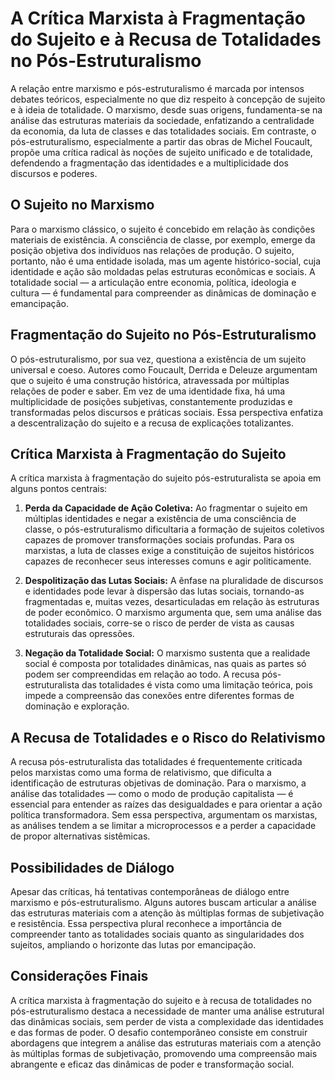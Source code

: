
# A Crítica Marxista à Fragmentação do Sujeito e à Recusa de Totalidades no Pós-Estruturalismo

A relação entre marxismo e pós-estruturalismo é marcada por intensos debates teóricos, especialmente no que diz respeito à concepção de sujeito e à ideia de totalidade. O marxismo, desde suas origens, fundamenta-se na análise das estruturas materiais da sociedade, enfatizando a centralidade da economia, da luta de classes e das totalidades sociais. Em contraste, o pós-estruturalismo, especialmente a partir das obras de Michel Foucault, propõe uma crítica radical às noções de sujeito unificado e de totalidade, defendendo a fragmentação das identidades e a multiplicidade dos discursos e poderes.

## O Sujeito no Marxismo

Para o marxismo clássico, o sujeito é concebido em relação às condições materiais de existência. A consciência de classe, por exemplo, emerge da posição objetiva dos indivíduos nas relações de produção. O sujeito, portanto, não é uma entidade isolada, mas um agente histórico-social, cuja identidade e ação são moldadas pelas estruturas econômicas e sociais. A totalidade social — a articulação entre economia, política, ideologia e cultura — é fundamental para compreender as dinâmicas de dominação e emancipação.

## Fragmentação do Sujeito no Pós-Estruturalismo

O pós-estruturalismo, por sua vez, questiona a existência de um sujeito universal e coeso. Autores como Foucault, Derrida e Deleuze argumentam que o sujeito é uma construção histórica, atravessada por múltiplas relações de poder e saber. Em vez de uma identidade fixa, há uma multiplicidade de posições subjetivas, constantemente produzidas e transformadas pelos discursos e práticas sociais. Essa perspectiva enfatiza a descentralização do sujeito e a recusa de explicações totalizantes.

## Crítica Marxista à Fragmentação do Sujeito

A crítica marxista à fragmentação do sujeito pós-estruturalista se apoia em alguns pontos centrais:

1. **Perda da Capacidade de Ação Coletiva:** Ao fragmentar o sujeito em múltiplas identidades e negar a existência de uma consciência de classe, o pós-estruturalismo dificultaria a formação de sujeitos coletivos capazes de promover transformações sociais profundas. Para os marxistas, a luta de classes exige a constituição de sujeitos históricos capazes de reconhecer seus interesses comuns e agir politicamente.

2. **Despolitização das Lutas Sociais:** A ênfase na pluralidade de discursos e identidades pode levar à dispersão das lutas sociais, tornando-as fragmentadas e, muitas vezes, desarticuladas em relação às estruturas de poder econômico. O marxismo argumenta que, sem uma análise das totalidades sociais, corre-se o risco de perder de vista as causas estruturais das opressões.

3. **Negação da Totalidade Social:** O marxismo sustenta que a realidade social é composta por totalidades dinâmicas, nas quais as partes só podem ser compreendidas em relação ao todo. A recusa pós-estruturalista das totalidades é vista como uma limitação teórica, pois impede a compreensão das conexões entre diferentes formas de dominação e exploração.

## A Recusa de Totalidades e o Risco do Relativismo

A recusa pós-estruturalista das totalidades é frequentemente criticada pelos marxistas como uma forma de relativismo, que dificulta a identificação de estruturas objetivas de dominação. Para o marxismo, a análise das totalidades — como o modo de produção capitalista — é essencial para entender as raízes das desigualdades e para orientar a ação política transformadora. Sem essa perspectiva, argumentam os marxistas, as análises tendem a se limitar a microprocessos e a perder a capacidade de propor alternativas sistêmicas.

## Possibilidades de Diálogo

Apesar das críticas, há tentativas contemporâneas de diálogo entre marxismo e pós-estruturalismo. Alguns autores buscam articular a análise das estruturas materiais com a atenção às múltiplas formas de subjetivação e resistência. Essa perspectiva plural reconhece a importância de compreender tanto as totalidades sociais quanto as singularidades dos sujeitos, ampliando o horizonte das lutas por emancipação.

## Considerações Finais

A crítica marxista à fragmentação do sujeito e à recusa de totalidades no pós-estruturalismo destaca a necessidade de manter uma análise estrutural das dinâmicas sociais, sem perder de vista a complexidade das identidades e das formas de poder. O desafio contemporâneo consiste em construir abordagens que integrem a análise das estruturas materiais com a atenção às múltiplas formas de subjetivação, promovendo uma compreensão mais abrangente e eficaz das dinâmicas de poder e transformação social.
```
